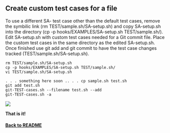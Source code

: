 ## Create custom test cases for a file

To use a different SA- test case other than the default test cases, remove the symbilic link (rm TEST/sample.sh/SA-setup.sh) and copy SA-setup.sh into the directory (cp -p hooks/EXAMPLES/SA-setup.sh TEST/sample.sh/). Edit SA-setup.sh with custom test cases needed for a Git commit file. Place the custom test cases in the same directory as the edited SA-setup.sh. Once finished use git add and git commit to have the test case changes tracked (TEST/sample.sh/SA-setup.sh).
    
    rm TEST/sample.sh/SA-setup.sh
    cp -p hooks/EXAMPLES/SA-setup.sh TEST/sample.sh/
    vi TEST/sample.sh/SA-setup.sh
    
    . . . something here soon .. . . cp sample.sh test.sh
    git add test.sh
    git-TEST-cases.sh --filename test.sh --add
    git-TEST-cases.sh -a
    

<img id="Steps git-TEST-commit-automation-5-1.gif" src="../images/git-TEST-commit-automation-5-1.gif" >



**That is it!**

#### [Back to README](https://github.com/BradleyA/git-TEST-commit-automation/blob/master/hooks/README.md#create-custom-test-cases-for-a-file)
